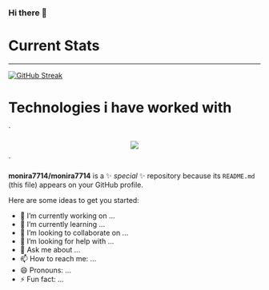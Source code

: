 ### Hi there 👋







# Current Stats
---
[![GitHub Streak](https://github-readme-streak-stats.herokuapp.com?user=monira7714&theme=noctis-minimus)](https://git.io/streak-stats)

# Technologies i have worked with
`<p align="center">
  <a href="https://skillicons.dev">
    <img src="https://skillicons.dev/icons?i=html,css,git,js,react" />
  </a>
</p>`

**monira7714/monira7714** is a ✨ _special_ ✨ repository because its `README.md` (this file) appears on your GitHub profile.

Here are some ideas to get you started:

- 🔭 I’m currently working on ...
- 🌱 I’m currently learning ...
- 👯 I’m looking to collaborate on ...
- 🤔 I’m looking for help with ...
- 💬 Ask me about ...
- 📫 How to reach me: ...
- 😄 Pronouns: ...
- ⚡ Fun fact: ...

